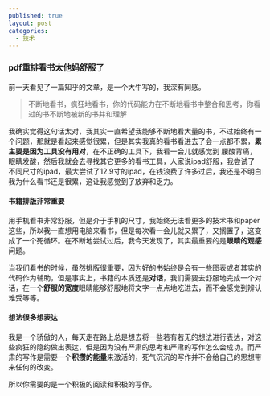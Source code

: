 ```yaml
---
published: true
layout: post
categories:
  - 技术
---
```

### pdf重排看书太他妈舒服了
前一天看见了一篇知乎的文章，是一个大牛写的，我深有同感。
> 不断地看书，疯狂地看书，你的代码能力在不断地看书中整合和思考，你看过的书不断地被新的书并和理解


我确实觉得这句话太对，我其实一直希望我能够不断地看大量的书，不过始终有一个问题，那就是看起来感觉很累，但是其实我真的看书看进去了会一点都不累，**累主要是因为工具没有用对**，在不正确的工具下，我看一会儿就感觉到
腰酸背痛，眼睛发酸，然后我就会去寻找其它更多的看书工具，人家说ipad舒服，我尝试了不同尺寸的ipad，最大尝试了12.9寸的ipad，在钱浪费了许多过后，我还是不明白我为什么看书还是很累，这让我感觉到了放弃和乏力。
#### 书籍排版非常重要
用手机看书非常舒服，但是介于手机的尺寸，我始终无法看更多的技术书和paper这些，所以我一直想用电脑来看书，但是每次看一会儿就又累了，又搁置了，这变成了一个死循环。在不断地尝试过后，我今天发现了，其实最重要的是**眼睛的观感**问题。

当我们看书的时候，虽然排版很重要，因为好的书始终是会有一些图表或者其实的代码作为辅助，但是事实上，书籍的本质还是**对话**，我们需要去舒服地完成一个对话，在一个**舒服的宽度**眼睛能够舒服地将文字一点点地吃进去，而不会感觉到辨认难受等等。
#### 想法很多想表达
我是一个骄傲的人，每天走在路上总是想去将一些若有若无的想法进行表达，对这些疯狂的隐约做出表达，但是因为没有严肃的思考和严肃的写作怎么会成功。而严肃的写作是需要一个**积攒的能量**来激活的，死气沉沉的写作并不会给自己的思想带来任何的改变。


所以你需要的是一个积极的阅读和积极的写作。
